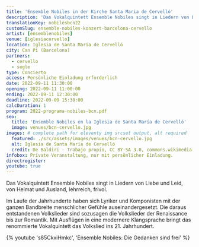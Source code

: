 ```yaml
---
title: 'Ensemble Nobiles in der Kirche Santa Maria de Cervelló'
description: 'Das Vokalquintett Ensemble Nobiles singt in Liedern von Liebe und Leid, von Heimat und Ausland, lehrreich, frivol.'
translationKey: nobilesbcn22
customSlug: ensemble-nobiles-konzert-barcelona-cervello
artist: [ensemblenobiles]
venue: [iglesiacervello]
location: Iglesia de Santa María de Cervelló
city: Can Pi (Barcelona)
partners:
  - cervello
  - segle
type: Concierto
access: Persönliche Einladung erforderlich
date: 2022-09-11 11:30:00
opening: 2022-09-11 11:00:00
ending: 2022-09-11 12:30:00
deadline: 2022-09-09 15:30:00
calcDuration: 1
program: 2022-programa-nobiles-bcn.pdf
seo:
  title: 'Ensemble Nobiles en la Iglesia de Santa María de Cervelló'
  image: venues/bcn-cervello.jpg
images: # complete path for eleventy img srcset output, alt required
  featured: ./src/assets/images/venues/bcn-cervello.jpg
  alt: Iglesia de Santa María de Cervelló
  credit: De Baldiri - Trabajo propio, CC BY-SA 3.0, commons.wikimedia.org
infobox: Private Veranstaltung, nur mit persönlicher Einladung.
directregister:
youtube: true
---
```


Das Vokalquintett Ensemble Nobiles singt in Liedern von Liebe und Leid, von Heimat und Ausland, lehrreich, frivol.

Im Laufe der Jahrhunderte haben sich Lyriker und Komponisten mit der ganzen Bandbreite menschlicher Gefühle auseinandergesetzt. Die daraus entstandenen Volkslieder sind sozusagen die Volkslieder der Renaissance bis zur Romantik. Mit Ausflügen in eine modernere Klangsprache bringt das renommierte Vokalquintett das Volkslied ins 21. Jahrhundert.

{% youtube 's85CkxiHmkc', 'Ensemble Nobiles: Die Gedanken sind frei' %}
